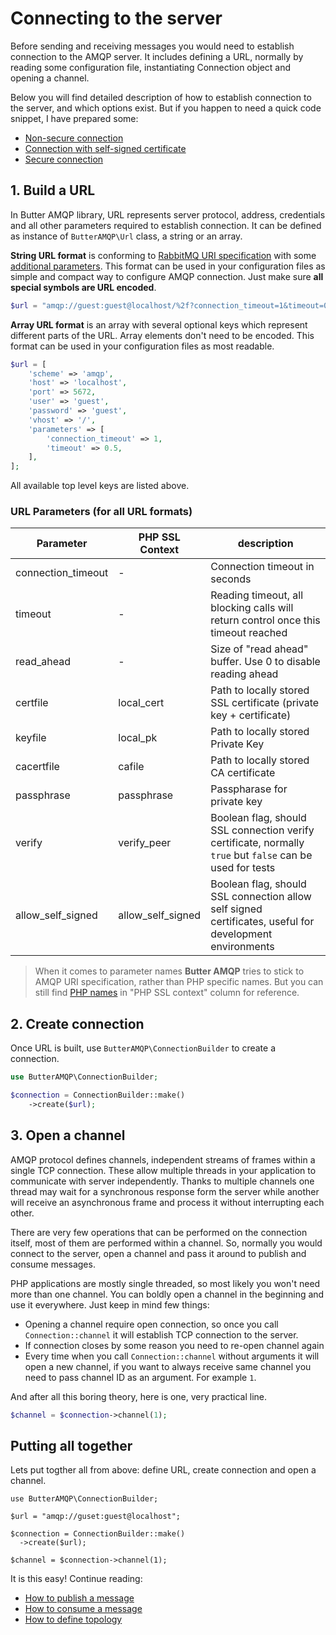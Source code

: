 # Connecting to the server

Before sending and receiving messages you would need to establish connection to the AMQP server.
It includes defining a URL, normally by reading some configuration file, instantiating Connection object and opening a channel.  

Below you will find detailed description of how to establish connection to the server, and which options exist.
But if you happen to need a quick code snippet, I have prepared some:

- [Non-secure connection](examples.md#non-secure-connection)
- [Connection with self-signed certificate](examples.md#connection-with-self-signed-certificate)
- [Secure connection](examples.md#secure-connection)

## 1. Build a URL

In Butter AMQP library, URL represents server protocol, address, credentials and all other parameters required to establish connection.
It can be defined as instance of `ButterAMQP\Url` class, a string or an array. 

**String URL format** is conforming to [RabbitMQ URI specification](https://www.rabbitmq.com/uri-spec.html) with some [additional parameters](#url-parameters-for-all-url-formats).
This format can be used in your configuration files as simple and compact way to configure AMQP connection. Just make sure **all special symbols are URL encoded**.

```php
$url = "amqp://guest:guest@localhost/%2f?connection_timeout=1&timeout=0.5";
```

**Array URL format** is an array with several optional keys which represent different parts of the URL.
Array elements don't need to be encoded. This format can be used in your configuration files as most readable. 

```php
$url = [
    'scheme' => 'amqp',
    'host' => 'localhost',
    'port' => 5672,
    'user' => 'guest',
    'password' => 'guest',
    'vhost' => '/',
    'parameters' => [
        'connection_timeout' => 1,
        'timeout' => 0.5,
    ],
];
```

All available top level keys are listed above.

### URL Parameters (for all URL formats)
 
 
| Parameter          | PHP SSL Context   | description                                                                                               |
|--------------------|-------------------|-----------------------------------------------------------------------------------------------------------|
| connection_timeout | -                 | Connection timeout in seconds                                                                             |
| timeout            | -                 | Reading timeout, all blocking calls will return control once this timeout reached                         |
| read_ahead         | -                 | Size of "read ahead" buffer. Use 0 to disable reading ahead                                               |
| certfile           | local_cert        | Path to locally stored SSL certificate (private key + certificate)                                        |
| keyfile            | local_pk          | Path to locally stored Private Key                                                                        |
| cacertfile         | cafile            | Path to locally stored CA certificate                                                                     |
| passphrase         | passphrase        | Passpharase for private key                                                                               |
| verify             | verify_peer       | Boolean flag, should SSL connection verify certificate, normally `true` but `false` can be used for tests |
| allow_self_signed  | allow_self_signed | Boolean flag, should SSL connection allow self signed certificates, useful for development environments   |

> When it comes to parameter names **Butter AMQP** tries to stick to AMQP URI specification, rather than PHP specific names. 
  But you can still find [PHP names](http://php.net/manual/en/context.ssl.php#refsect1-context.ssl-options) in "PHP SSL context" column for reference.

## 2. Create connection

Once URL is built, use `ButterAMQP\ConnectionBuilder` to create a connection.
 
```php
use ButterAMQP\ConnectionBuilder;

$connection = ConnectionBuilder::make()
    ->create($url);
```

## 3. Open a channel

AMQP protocol defines channels, independent streams of frames within a single TCP connection. These allow multiple threads in your
application to communicate with server independently. Thanks to multiple channels one thread may wait for a synchronous response
form the server while another will receive an asynchronous frame and process it without interrupting each other.

There are very few operations that can be performed on the connection itself, most of them are performed within a channel. 
So, normally you would connect to the server, open a channel and pass it around to publish and consume messages.

PHP applications are mostly single threaded, so most likely you won't need more than one channel.
You can boldly open a channel in the beginning and use it everywhere. Just keep in mind few things:
 
  - Opening a channel require open connection, so once you call `Connection::channel` it will establish TCP connection to the server. 
  - If connection closes by some reason you need to re-open channel again
  - Every time when you call `Connection::channel` without arguments it will open a new channel, if you want to always receive same channel you need to pass channel ID as an argument. For example `1`. 

And after all this boring theory, here is one, very practical line.

```php
$channel = $connection->channel(1);
```

## Putting all together

Lets put togther all from above: define URL, create connection and open a channel.

```
use ButterAMQP\ConnectionBuilder;

$url = "amqp://guset:guest@localhost";

$connection = ConnectionBuilder::make()
  ->create($url);

$channel = $connection->channel(1);
```

It is this easy! Continue reading:

  - [How to publish a message](publishing.md)
  - [How to consume a message](consuming.md)
  - [How to define topology](topology.md)
